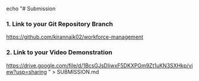 echo "# Submission

### 1. Link to your Git Repository Branch
https://github.com/kirannaik02/workforce-management

### 2. Link to your Video Demonstration
https://drive.google.com/file/d/1BcsGJsDIiwxF5DKXPGm9Zt1uKN3SXHkp/view?usp=sharing
" > SUBMISSION.md
